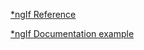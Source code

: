 [*ngIf Reference](https://angular.io/docs/ts/latest/api/common/index/NgIf-directive.html)

[*ngIf Documentation example](https://docs.nativescript.org/angular/ui/action-bar.html#hiding-action-items)